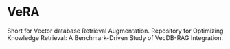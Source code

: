 # VeRA
Short for Vector database Retrieval Augmentation. Repository for Optimizing Knowledge Retrieval: A Benchmark-Driven Study of VecDB-RAG Integration.
